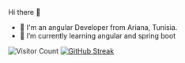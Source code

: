 
<!--
**habibfiras/habibfiras** is a ✨ _special_ ✨ repository because its `README.md` (this file) appears on your GitHub profile.

Here are some ideas to get you started:

- 🔭 I’m currently working on ...
- 🌱 I’m currently learning ...
- 👯 I’m looking to collaborate on ...
- 🤔 I’m looking for help with ...
- 💬 Ask me about ...
- 📫 How to reach me: ...
- 😄 Pronouns: ...
- ⚡ Fun fact: ...
-->
Hi there 👋
- 🔭 I'm an angular Developer from Ariana, Tunisia.
- 🌱 I’m currently learning angular and spring boot

![Visitor Count](https://profile-counter.glitch.me/{habibfiras}/count.svg)
[![GitHub Streak](http://github-readme-streak-stats.herokuapp.com?user=habibfiras&theme=dark&background=000000)](https://git.io/streak-stats)



